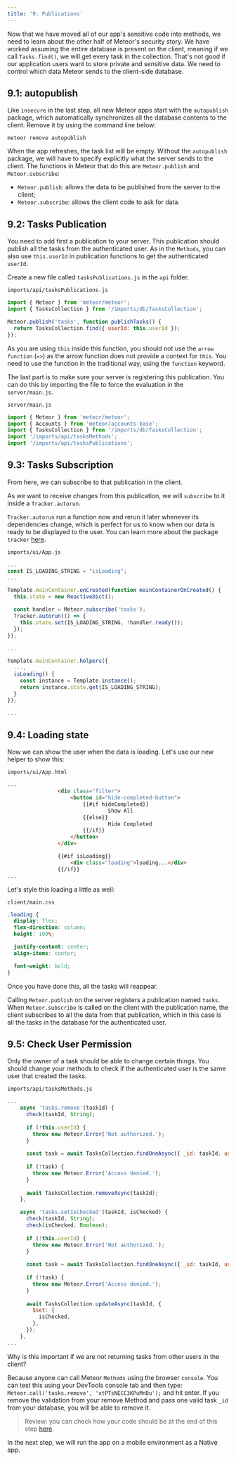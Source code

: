 ```yaml
---
title: '9: Publications'
---
```


Now that we have moved all of our app's sensitive code into methods, we need to learn about the other half of Meteor's security story. We have worked assuming the entire database is present on the client, meaning if we call `Tasks.find()`, we will get every task in the collection. That's not good if our application users want to store private and sensitive data. We need to control which data Meteor sends to the client-side database.

## 9.1: autopublish

Like `insecure` in the last step, all new Meteor apps start with the `autopublish` package, which automatically synchronizes all the database contents to the client. Remove it by using the command line below:

```
meteor remove autopublish
```

When the app refreshes, the task list will be empty. Without the `autopublish` package, we will have to specify explicitly what the server sends to the client. The functions in Meteor that do this are `Meteor.publish` and `Meteor.subscribe`:

- `Meteor.publish`: allows the data to be published from the server to the client;
- `Meteor.subscribe`: allows the client code to ask for data.

## 9.2: Tasks Publication

You need to add first a publication to your server. This publication should publish all the tasks from the authenticated user. As in the `Methods`, you can also use `this.userId` in publication functions to get the authenticated `userId`.

Create a new file called `tasksPublications.js` in the `api` folder.

`imports/api/tasksPublications.js`

```js
import { Meteor } from 'meteor/meteor';
import { TasksCollection } from '/imports/db/TasksCollection';

Meteor.publish('tasks', function publishTasks() {
  return TasksCollection.find({ userId: this.userId });
});
```

As you are using `this` inside this function, you should not use the `arrow function` (`=>`) as the arrow function does not provide a context for `this`. You need to use the function in the traditional way, using the `function` keyword.

The last part is to make sure your server is registering this publication. You can do this by importing the file to force the evaluation in the `server/main.js`.

`server/main.js`

```js
import { Meteor } from 'meteor/meteor';
import { Accounts } from 'meteor/accounts-base';
import { TasksCollection } from '/imports/db/TasksCollection';
import '/imports/api/tasksMethods';
import '/imports/api/tasksPublications';
```

## 9.3: Tasks Subscription

From here, we can subscribe to that publication in the client.

As we want to receive changes from this publication, we will `subscribe` to it inside a `Tracker.autorun`.

`Tracker.autorun` run a function now and rerun it later whenever its dependencies change, which is perfect for us to know when our data is ready to be displayed to the user. You can learn more about the package `tracker` [here](https://docs.meteor.com/api/tracker.html).

`imports/ui/App.js`

```js
...
const IS_LOADING_STRING = "isLoading";
...

Template.mainContainer.onCreated(function mainContainerOnCreated() {
  this.state = new ReactiveDict();

  const handler = Meteor.subscribe('tasks');
  Tracker.autorun(() => {
    this.state.set(IS_LOADING_STRING, !handler.ready());
  });
});

...

Template.mainContainer.helpers({
  ...,
  isLoading() {
    const instance = Template.instance();
    return instance.state.get(IS_LOADING_STRING);
  }
});

...
```

## 9.4: Loading state

Now we can show the user when the data is loading. Let's use our new helper to show this:

`imports/ui/App.html`

```html
...
                <div class="filter">
                    <button id="hide-completed-button">
                        {{#if hideCompleted}}
                                Show All
                        {{else}}
                                Hide Completed
                        {{/if}}
                    </button>
                </div>

                {{#if isLoading}}
                    <div class="loading">loading...</div>
                {{/if}}
...
```

Let's style this loading a little as well:

`client/main.css`

```css
.loading {
  display: flex;
  flex-direction: column;
  height: 100%;

  justify-content: center;
  align-items: center;

  font-weight: bold;
}
```

Once you have done this, all the tasks will reappear.

Calling `Meteor.publish` on the server registers a publication named `tasks`. When `Meteor.subscribe` is called on the client with the publication name, the client subscribes to all the data from that publication, which in this case is all the tasks in the database for the authenticated user. 

## 9.5: Check User Permission

Only the owner of a task should be able to change certain things. You should change your methods to check if the authenticated user is the same user that created the tasks.

`imports/api/tasksMethods.js`

```js
...
    async 'tasks.remove'(taskId) {
      check(taskId, String);
    
      if (!this.userId) {
        throw new Meteor.Error('Not authorized.');
      }
    
      const task = await TasksCollection.findOneAsync({ _id: taskId, userId: this.userId });
    
      if (!task) {
        throw new Meteor.Error('Access denied.');
      }
    
      await TasksCollection.removeAsync(taskId);
    },

    async 'tasks.setIsChecked'(taskId, isChecked) {
      check(taskId, String);
      check(isChecked, Boolean);
    
      if (!this.userId) {
        throw new Meteor.Error('Not authorized.');
      }
    
      const task = await TasksCollection.findOneAsync({ _id: taskId, userId: this.userId });
    
      if (!task) {
        throw new Meteor.Error('Access denied.');
      }
    
      await TasksCollection.updateAsync(taskId, {
        $set: {
          isChecked,
        },
      });
    },
...
```

Why is this important if we are not returning tasks from other users in the client?

Because anyone can call Meteor `Methods` using the browser `console`. You can test this using your DevTools console tab and then type: `Meteor.call('tasks.remove', 'xtPTsNECC3KPuMnDu');` and hit enter. If you remove the validation from your remove Method and pass one valid task `_id` from your database, you will be able to remove it.

> Review: you can check how your code should be at the end of this step [here](https://github.com/meteor/blaze-tutorial/tree/master/src/simple-todos/step09).

In the next step, we will run the app on a mobile environment as a Native app.
